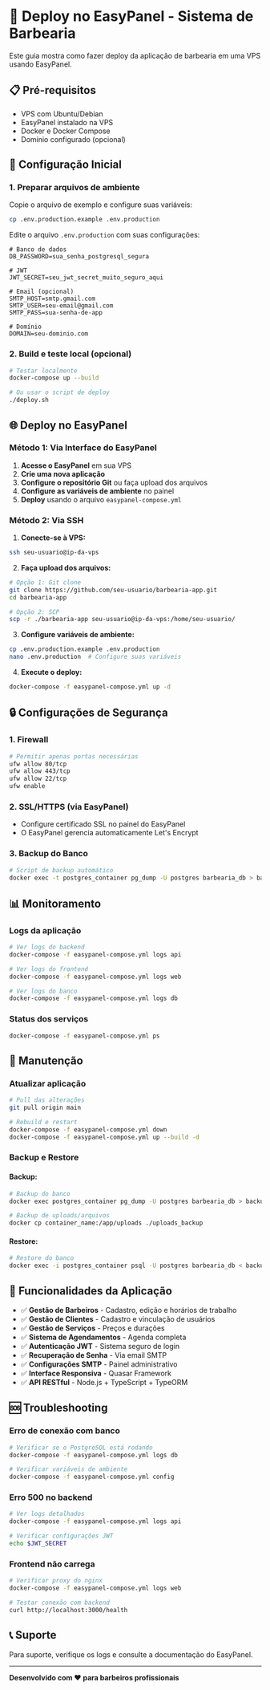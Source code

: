 # 🚀 Deploy no EasyPanel - Sistema de Barbearia

Este guia mostra como fazer deploy da aplicação de barbearia em uma VPS usando EasyPanel.

## 📋 Pré-requisitos

- VPS com Ubuntu/Debian
- EasyPanel instalado na VPS
- Docker e Docker Compose
- Domínio configurado (opcional)

## 🔧 Configuração Inicial

### 1. Preparar arquivos de ambiente

Copie o arquivo de exemplo e configure suas variáveis:

```bash
cp .env.production.example .env.production
```

Edite o arquivo `.env.production` com suas configurações:

```env
# Banco de dados
DB_PASSWORD=sua_senha_postgresql_segura

# JWT
JWT_SECRET=seu_jwt_secret_muito_seguro_aqui

# Email (opcional)
SMTP_HOST=smtp.gmail.com
SMTP_USER=seu-email@gmail.com
SMTP_PASS=sua-senha-de-app

# Domínio
DOMAIN=seu-dominio.com
```

### 2. Build e teste local (opcional)

```bash
# Testar localmente
docker-compose up --build

# Ou usar o script de deploy
./deploy.sh
```

## 🌐 Deploy no EasyPanel

### Método 1: Via Interface do EasyPanel

1. **Acesse o EasyPanel** em sua VPS
2. **Crie uma nova aplicação**
3. **Configure o repositório Git** ou faça upload dos arquivos
4. **Configure as variáveis de ambiente** no painel
5. **Deploy** usando o arquivo `easypanel-compose.yml`

### Método 2: Via SSH

1. **Conecte-se à VPS:**
```bash
ssh seu-usuario@ip-da-vps
```

2. **Faça upload dos arquivos:**
```bash
# Opção 1: Git clone
git clone https://github.com/seu-usuario/barbearia-app.git
cd barbearia-app

# Opção 2: SCP
scp -r ./barbearia-app seu-usuario@ip-da-vps:/home/seu-usuario/
```

3. **Configure variáveis de ambiente:**
```bash
cp .env.production.example .env.production
nano .env.production  # Configure suas variáveis
```

4. **Execute o deploy:**
```bash
docker-compose -f easypanel-compose.yml up -d
```

## 🔒 Configurações de Segurança

### 1. Firewall
```bash
# Permitir apenas portas necessárias
ufw allow 80/tcp
ufw allow 443/tcp
ufw allow 22/tcp
ufw enable
```

### 2. SSL/HTTPS (via EasyPanel)
- Configure certificado SSL no painel do EasyPanel
- O EasyPanel gerencia automaticamente Let's Encrypt

### 3. Backup do Banco
```bash
# Script de backup automático
docker exec -t postgres_container pg_dump -U postgres barbearia_db > backup_$(date +%Y%m%d).sql
```

## 📊 Monitoramento

### Logs da aplicação
```bash
# Ver logs do backend
docker-compose -f easypanel-compose.yml logs api

# Ver logs do frontend
docker-compose -f easypanel-compose.yml logs web

# Ver logs do banco
docker-compose -f easypanel-compose.yml logs db
```

### Status dos serviços
```bash
docker-compose -f easypanel-compose.yml ps
```

## 🔧 Manutenção

### Atualizar aplicação
```bash
# Pull das alterações
git pull origin main

# Rebuild e restart
docker-compose -f easypanel-compose.yml down
docker-compose -f easypanel-compose.yml up --build -d
```

### Backup e Restore

#### Backup:
```bash
# Backup do banco
docker exec postgres_container pg_dump -U postgres barbearia_db > backup.sql

# Backup de uploads/arquivos
docker cp container_name:/app/uploads ./uploads_backup
```

#### Restore:
```bash
# Restore do banco
docker exec -i postgres_container psql -U postgres barbearia_db < backup.sql
```

## 🌟 Funcionalidades da Aplicação

- ✅ **Gestão de Barbeiros** - Cadastro, edição e horários de trabalho
- ✅ **Gestão de Clientes** - Cadastro e vinculação de usuários
- ✅ **Gestão de Serviços** - Preços e durações
- ✅ **Sistema de Agendamentos** - Agenda completa
- ✅ **Autenticação JWT** - Sistema seguro de login
- ✅ **Recuperação de Senha** - Via email SMTP
- ✅ **Configurações SMTP** - Painel administrativo
- ✅ **Interface Responsiva** - Quasar Framework
- ✅ **API RESTful** - Node.js + TypeScript + TypeORM

## 🆘 Troubleshooting

### Erro de conexão com banco
```bash
# Verificar se o PostgreSQL está rodando
docker-compose -f easypanel-compose.yml logs db

# Verificar variáveis de ambiente
docker-compose -f easypanel-compose.yml config
```

### Erro 500 no backend
```bash
# Ver logs detalhados
docker-compose -f easypanel-compose.yml logs api

# Verificar configurações JWT
echo $JWT_SECRET
```

### Frontend não carrega
```bash
# Verificar proxy do nginx
docker-compose -f easypanel-compose.yml logs web

# Testar conexão com backend
curl http://localhost:3000/health
```

## 📞 Suporte

Para suporte, verifique os logs e consulte a documentação do EasyPanel.

---

**Desenvolvido com ❤️ para barbeiros profissionais**
